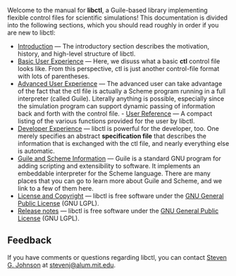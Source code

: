Welcome to the manual for **libctl**, a Guile-based library implementing flexible control files for scientific simulations! This documentation is divided into the following sections, which you should read roughly in order if you are new to libctl:

-   [Introduction](/Libctl_Introduction) — The introductory section describes the motivation, history, and high-level structure of libctl.
-   [Basic User Experience](/Libctl_Basic_User_Experience) — Here, we disuss what a basic **ctl** control file looks like. From this perspective, ctl is just another control-file format with lots of parentheses.
-   [Advanced User Experience](/Libctl_Advanced_User_Experience) — The advanced user can take advantage of the fact that the ctl file is actually a Scheme program running in a full interpreter (called Guile). Literally anything is possible, especially since the simulation program can support dynamic passing of information back and forth with the control file.  -   [User Reference](/libctl_User_Reference ) — A compact listing of the various functions provided for the user by libctl.
-   [Developer Experience](/Libctl_Developer_Experience) — libctl is powerful for the developer, too. One merely specifies an abstract **specification file** that describes the information that is exchanged with the ctl file, and nearly everything else is automatic.
-   [Guile and Scheme Information](/Guile_and_Scheme_links) — Guile is a standard GNU program for adding scripting and extensibility to software. It implements an embeddable interpreter for the Scheme language. There are many places that you can go to learn more about Guile and Scheme, and we link to a few of them here.
-   [License and Copyright](/Libctl_License_and_Copyright) — libctl is free software under the [GNU General Public License](http://www.gnu.org/copyleft/gpl.html) (GNU LGPL).
-   [Release notes](/Libctl_release_notes) — libctl is free software under the [GNU General Public License](http://www.gnu.org/copyleft/gpl.html) (GNU LGPL).

Feedback
--------

If you have comments or questions regarding libctl, you can contact [Steven G. Johnson](http://math.mit.edu/~stevenj) at <stevenj@alum.mit.edu>.
